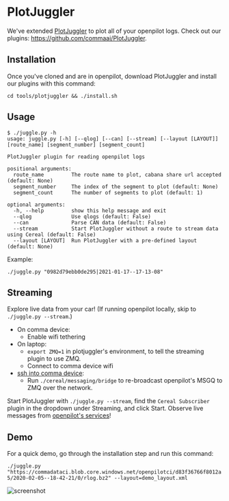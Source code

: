 # PlotJuggler

We've extended [PlotJuggler](https://github.com/facontidavide/PlotJuggler) to plot all of your openpilot logs. Check out our plugins: https://github.com/commaai/PlotJuggler.

## Installation

Once you've cloned and are in openpilot, download PlotJuggler and install our plugins with this command:

`cd tools/plotjuggler && ./install.sh`

## Usage

```
$ ./juggle.py -h
usage: juggle.py [-h] [--qlog] [--can] [--stream] [--layout [LAYOUT]] [route_name] [segment_number] [segment_count]

PlotJuggler plugin for reading openpilot logs

positional arguments:
  route_name         The route name to plot, cabana share url accepted (default: None)
  segment_number     The index of the segment to plot (default: None)
  segment_count      The number of segments to plot (default: 1)

optional arguments:
  -h, --help         show this help message and exit
  --qlog             Use qlogs (default: False)
  --can              Parse CAN data (default: False)
  --stream           Start PlotJuggler without a route to stream data using Cereal (default: False)
  --layout [LAYOUT]  Run PlotJuggler with a pre-defined layout (default: None)
```

Example:

`./juggle.py "0982d79ebb0de295|2021-01-17--17-13-08"`

## Streaming

Explore live data from your car! (If running openpilot locally, skip to `./juggle.py --stream`.)

- On comma device:
  - Enable wifi tethering
- On laptop:
  - `export ZMQ=1` in plotjuggler's environment, to tell the streaming plugin to use ZMQ.
  - Connect to comma device wifi
- [ssh into comma device](https://github.com/commaai/openpilot/wiki/SSH):
  - Run `./cereal/messaging/bridge` to re-broadcast openpilot's MSGQ to ZMQ over the network.

Start PlotJuggler with `./juggle.py --stream`, find the `Cereal Subscriber` plugin in the dropdown under Streaming, and click Start. Observe live messages from [openpilot's services](https://github.com/commaai/cereal/blob/master/services.py)!

## Demo

For a quick demo, go through the installation step and run this command:

`./juggle.py "https://commadataci.blob.core.windows.net/openpilotci/d83f36766f8012a5/2020-02-05--18-42-21/0/rlog.bz2" --layout=demo_layout.xml`


![screenshot](https://i.imgur.com/cizHCH3.png)
